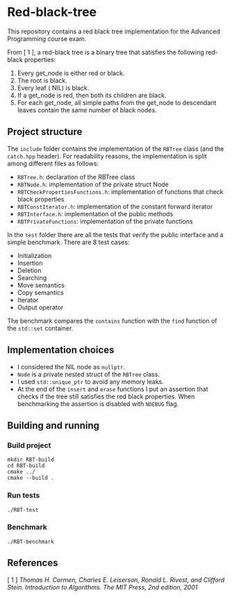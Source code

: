 # Red-black-tree

This repository contains a red black tree implementation for the Advanced Programming course 
exam. 

From [ 1 ], a red-black tree is a binary tree that satisfies the following red-black properties:
1. Every get_node is either red or black.
2. The root is black.
3. Every leaf ( NIL) is black.
4. If a get_node is red, then both its children are black.
5. For each get_node, all simple paths from the get_node to descendant leaves contain the
same number of black nodes.

## Project structure

The `include` folder contains the implementation 
of the `RBTree` class (and the `catch.hpp` header). For readability reasons, the implementation 
is split among different files as follows:
- `RBTree.h`: declaration of the RBTree class
- `RBTNode.h`: implementation of the private struct Node
- `RBTCheckPropertiesFunctions.h`: implementation of functions that check black properties
- `RBTConstIterator.h`: implementation of the constant forward iterator
- `RBTInterface.h`: implementation of the public methods
- `RBTPrivateFunctions`: implementation of the private functions

In the `test` folder there are all the tests that verify the public interface and a simple benchmark. There are 8 test cases:
- Initialization
- Insertion
- Deletion
- Searching
- Move semantics
- Copy semantics
- Iterator
- Output operator 

The benchmark compares the `contains` function with the `find` function of the `std::set` container.  

## Implementation choices

- I considered the NIL node as `nullptr`.
- `Node` is a private nested struct of the `RBTree` class.
- I used `std::unique_ptr` to avoid any memory leaks.
- At the end of the `insert` and `erase` functions I put an assertion that checks if
the tree still satisfies the red black properties. When benchmarking the assertion is disabled with
`NDEBUG` flag.

## Building and running

### Build project
```commandline
mkdir RBT-build
cd RBT-build
cmake ../
cmake --build .
```
### Run tests
```commandline
./RBT-test
```
### Benchmark
```commandline
./RBT-benchmark
```

## References
[ 1 ] <cite>Thomas H. Cormen, Charles E. Leiserson, Ronald L. Rivest, and Clifford
  Stein. Introduction to Algorithms. The MIT Press, 2nd edition, 2001</cite>